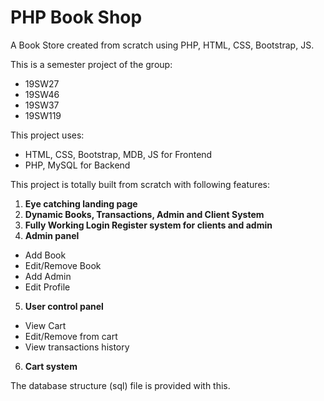 # PHP Book Shop

A Book Store created from scratch using PHP, HTML, CSS, Bootstrap, JS.

This is a semester project of the group:
- 19SW27
- 19SW46
- 19SW37
- 19SW119

This project uses:
- HTML, CSS, Bootstrap, MDB, JS for Frontend
- PHP, MySQL for Backend

This project is totally built from scratch with following features:

1. **Eye catching landing page**
2. **Dynamic Books, Transactions, Admin and Client System**
3. **Fully Working Login Register system for clients and admin**
4. **Admin panel**
- Add Book
- Edit/Remove Book
- Add Admin
- Edit Profile
5. **User control panel**
- View Cart
- Edit/Remove from cart
- View transactions history
6. **Cart system**

The database structure (sql) file is provided with this.
